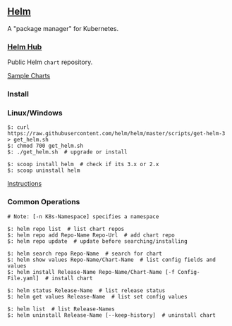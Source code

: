 ## [Helm](https://helm.sh/)

A "package manager" for Kubernetes.  

### [Helm Hub](https://hub.helm.sh/)

Public Helm `chart` repository.  

[Sample Charts](Charts)

### Install

### Linux/Windows

```
$: curl https://raw.githubusercontent.com/helm/helm/master/scripts/get-helm-3 > get_helm.sh
$: chmod 700 get_helm.sh
$: ./get_helm.sh  # upgrade or install
```

```
$: scoop install helm  # check if its 3.x or 2.x
$: scoop uninstall helm
```

[Instructions](v3/Docs/Introduction/Installing)

### Common Operations

```
# Note: [-n K8s-Namespace] specifies a namespace

$: helm repo list  # list chart repos
$: helm repo add Repo-Name Repo-Url  # add chart repo
$: helm repo update  # update before searching/installing

$: helm search repo Repo-Name  # search for chart
$: helm show values Repo-Name/Chart-Name  # list config fields and values
$: helm install Release-Name Repo-Name/Chart-Name [-f Config-File.yaml]  # install chart

$: helm status Release-Name  # list release status
$: helm get values Release-Name  # list set config values

$: helm list  # list Release-Names
$: helm uninstall Release-Name [--keep-history]  # uninstall chart
```
